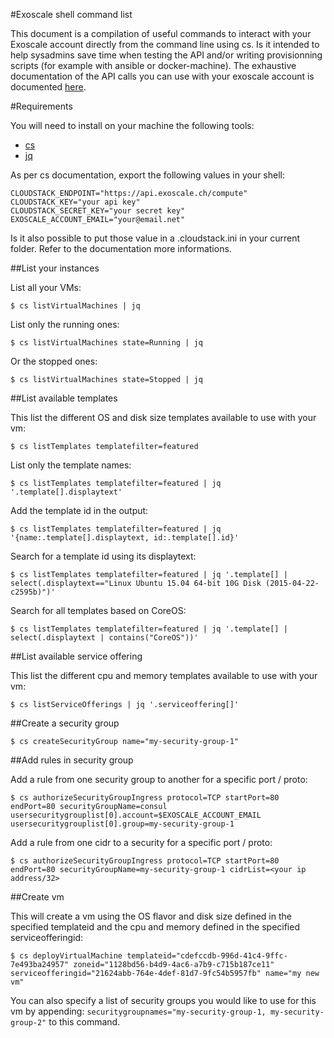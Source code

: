 #Exoscale shell command list

This document is a compilation of useful commands to interact with your Exoscale account directly from the command line using cs.
Is it intended to help sysadmins save time when testing the API and/or writing provisionning scripts (for example with ansible or docker-machine).
The exhaustive documentation of the API calls you can use with your exoscale account is documented [here](https://community.exoscale.ch/api/compute/).

#Requirements

You will need to install on your machine the following tools:
- [cs](https://github.com/exoscale/cs)
- [jq](https://stedolan.github.io/jq/)

As per cs documentation, export the following values in your shell:

    CLOUDSTACK_ENDPOINT="https://api.exoscale.ch/compute"
    CLOUDSTACK_KEY="your api key"
    CLOUDSTACK_SECRET_KEY="your secret key"
    EXOSCALE_ACCOUNT_EMAIL="your@email.net"

Is it also possible to put those value in a .cloudstack.ini in your current folder. Refer to the documentation more informations.

##List your instances

List all your VMs:

    $ cs listVirtualMachines | jq

List only the running ones:

    $ cs listVirtualMachines state=Running | jq

Or the stopped ones:

    $ cs listVirtualMachines state=Stopped | jq

##List available templates

This list the different OS and disk size templates available to use with your vm:

    $ cs listTemplates templatefilter=featured

List only the template names:

    $ cs listTemplates templatefilter=featured | jq '.template[].displaytext'

Add the template id in the output:

    $ cs listTemplates templatefilter=featured | jq '{name:.template[].displaytext, id:.template[].id}'

Search for a template id using its displaytext:

    $ cs listTemplates templatefilter=featured | jq '.template[] | select(.displaytext=="Linux Ubuntu 15.04 64-bit 10G Disk (2015-04-22-c2595b)")'

Search for all templates based on CoreOS:

    $ cs listTemplates templatefilter=featured | jq '.template[] | select(.displaytext | contains("CoreOS"))'

##List available service offering

This list the different cpu and memory templates available to use with your vm:

    $ cs listServiceOfferings | jq '.serviceoffering[]'

##Create a security group

    $ cs createSecurityGroup name="my-security-group-1"

##Add rules in security group

Add a rule from one security group to another for a specific port / proto:

    $ cs authorizeSecurityGroupIngress protocol=TCP startPort=80 endPort=80 securityGroupName=consul usersecuritygrouplist[0].account=$EXOSCALE_ACCOUNT_EMAIL usersecuritygrouplist[0].group=my-security-group-1

Add a rule from one cidr to a security for a specific port / proto:

    $ cs authorizeSecurityGroupIngress protocol=TCP startPort=80 endPort=80 securityGroupName=my-security-group-1 cidrList=<your ip address/32>

##Create vm

This will create a vm using the OS flavor and disk size defined in the specified templateid and the cpu and memory defined in the specified serviceofferingid:

    $ cs deployVirtualMachine templateid="cdefccdb-996d-41c4-9ffc-7e493ba24957" zoneid="1128bd56-b4d9-4ac6-a7b9-c715b187ce11" serviceofferingid="21624abb-764e-4def-81d7-9fc54b5957fb" name="my new vm"

You can also specify a list of security groups you would like to use for this vm by appending: `securitygroupnames="my-security-group-1, my-security-group-2"` to this command.


